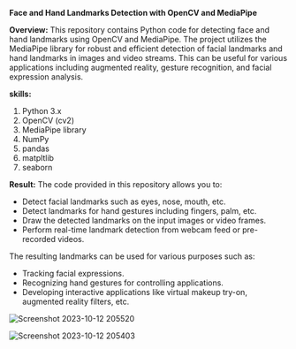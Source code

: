 **Face and Hand Landmarks Detection with OpenCV and MediaPipe**

**Overview:**
This repository contains Python code for detecting face and hand landmarks using OpenCV and MediaPipe. The project utilizes the MediaPipe library for robust and efficient detection of facial landmarks and hand landmarks in images and video streams. This can be useful for various applications including augmented reality, gesture recognition, and facial expression analysis.

**skills:**
1. Python 3.x
2. OpenCV (cv2)
3. MediaPipe library
4. NumPy
5. pandas
6. matpltlib
7. seaborn

**Result:**
The code provided in this repository allows you to:
- Detect facial landmarks such as eyes, nose, mouth, etc.
- Detect landmarks for hand gestures including fingers, palm, etc.
- Draw the detected landmarks on the input images or video frames.
- Perform real-time landmark detection from webcam feed or pre-recorded videos.

The resulting landmarks can be used for various purposes such as:
- Tracking facial expressions.
- Recognizing hand gestures for controlling applications.
- Developing interactive applications like virtual makeup try-on, augmented reality filters, etc.

 ![Screenshot 2023-10-12 205520](https://github.com/Methilesh/Face-and-Hand-Landmarks-Detection-/assets/141352214/5a814874-125e-4489-90c0-1477c3a955a2)

![Screenshot 2023-10-12 205403](https://github.com/Methilesh/Face-and-Hand-Landmarks-Detection-/assets/141352214/6c3b8bbf-d617-4062-be0d-fd7c3e252f28)





